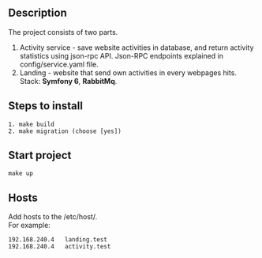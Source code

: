 ## Description
The project consists of two parts.
1) Activity service - save website activities in database, and return activity statistics using json-rpc API. Json-RPC endpoints explained in config/service.yaml file.
2) Landing - website that send own activities in every webpages hits. Stack: **Symfony 6**, **RabbitMq**.
## Steps to install
    1. make build   
    2. make migration (choose [yes])
## Start project
    make up
## Hosts
Add hosts to the /etc/host/. <br/>
For example:<br/>

    192.168.240.4   landing.test        
    192.168.240.4   activity.test         